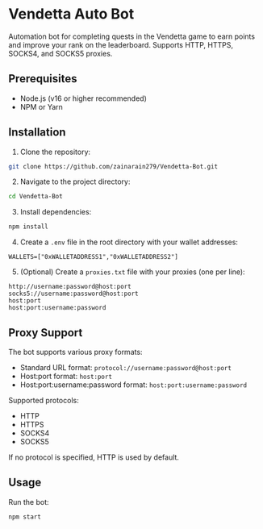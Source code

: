 # Vendetta Auto Bot

Automation bot for completing quests in the Vendetta game to earn points and improve your rank on the leaderboard. Supports HTTP, HTTPS, SOCKS4, and SOCKS5 proxies.


## Prerequisites

- Node.js (v16 or higher recommended)
- NPM or Yarn

## Installation

1. Clone the repository:
```bash
git clone https://github.com/zainarain279/Vendetta-Bot.git
```

2. Navigate to the project directory:
```bash
cd Vendetta-Bot
```

3. Install dependencies:
```bash
npm install
```

4. Create a `.env` file in the root directory with your wallet addresses:
```
WALLETS=["0xWALLETADDRESS1","0xWALLETADDRESS2"]
```

5. (Optional) Create a `proxies.txt` file with your proxies (one per line):
```
http://username:password@host:port
socks5://username:password@host:port
host:port
host:port:username:password
```

## Proxy Support

The bot supports various proxy formats:

- Standard URL format: `protocol://username:password@host:port`
- Host:port format: `host:port`
- Host:port:username:password format: `host:port:username:password`

Supported protocols:
- HTTP
- HTTPS
- SOCKS4
- SOCKS5

If no protocol is specified, HTTP is used by default.

## Usage

Run the bot:

```bash
npm start
```

